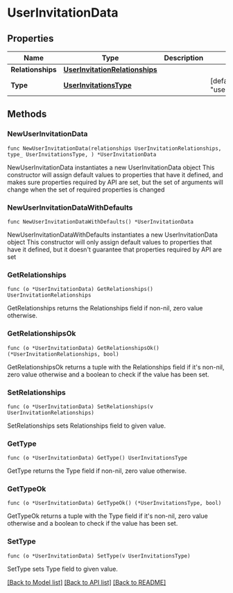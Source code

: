 # UserInvitationData

## Properties

Name | Type | Description | Notes
------------ | ------------- | ------------- | -------------
**Relationships** | [**UserInvitationRelationships**](UserInvitationRelationships.md) |  | 
**Type** | [**UserInvitationsType**](UserInvitationsType.md) |  | [default to "user_invitations"]

## Methods

### NewUserInvitationData

`func NewUserInvitationData(relationships UserInvitationRelationships, type_ UserInvitationsType, ) *UserInvitationData`

NewUserInvitationData instantiates a new UserInvitationData object
This constructor will assign default values to properties that have it defined,
and makes sure properties required by API are set, but the set of arguments
will change when the set of required properties is changed

### NewUserInvitationDataWithDefaults

`func NewUserInvitationDataWithDefaults() *UserInvitationData`

NewUserInvitationDataWithDefaults instantiates a new UserInvitationData object
This constructor will only assign default values to properties that have it defined,
but it doesn't guarantee that properties required by API are set

### GetRelationships

`func (o *UserInvitationData) GetRelationships() UserInvitationRelationships`

GetRelationships returns the Relationships field if non-nil, zero value otherwise.

### GetRelationshipsOk

`func (o *UserInvitationData) GetRelationshipsOk() (*UserInvitationRelationships, bool)`

GetRelationshipsOk returns a tuple with the Relationships field if it's non-nil, zero value otherwise
and a boolean to check if the value has been set.

### SetRelationships

`func (o *UserInvitationData) SetRelationships(v UserInvitationRelationships)`

SetRelationships sets Relationships field to given value.


### GetType

`func (o *UserInvitationData) GetType() UserInvitationsType`

GetType returns the Type field if non-nil, zero value otherwise.

### GetTypeOk

`func (o *UserInvitationData) GetTypeOk() (*UserInvitationsType, bool)`

GetTypeOk returns a tuple with the Type field if it's non-nil, zero value otherwise
and a boolean to check if the value has been set.

### SetType

`func (o *UserInvitationData) SetType(v UserInvitationsType)`

SetType sets Type field to given value.



[[Back to Model list]](../README.md#documentation-for-models) [[Back to API list]](../README.md#documentation-for-api-endpoints) [[Back to README]](../README.md)


